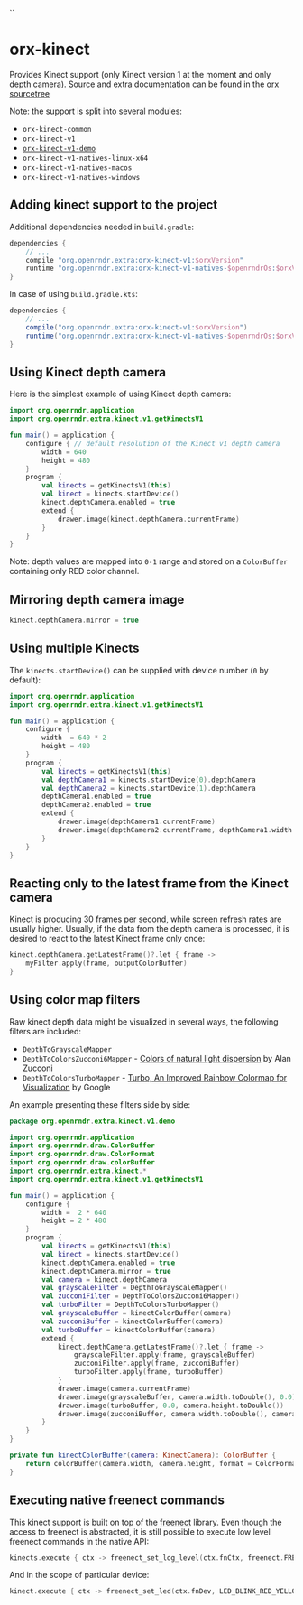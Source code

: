 ``
# orx-kinect

Provides Kinect support (only Kinect version 1 at the moment and only depth camera).
Source and extra documentation can be found in the [orx sourcetree](https://github.com/openrndr/orx/tree/master)

Note: the support is split into several modules:

* `orx-kinect-common`
* `orx-kinect-v1`
* [`orx-kinect-v1-demo`](https://github.com/openrndr/orx/tree/master/orx-kinect-v1-demo/src/main/kotlin)
* `orx-kinect-v1-natives-linux-x64`
* `orx-kinect-v1-natives-macos`
* `orx-kinect-v1-natives-windows`

## Adding kinect support to the project

Additional dependencies needed in `build.gradle`:

```groovy
dependencies {
    // ...
    compile "org.openrndr.extra:orx-kinect-v1:$orxVersion"
    runtime "org.openrndr.extra:orx-kinect-v1-natives-$openrndrOs:$orxVersion"
}
```

In case of using `build.gradle.kts`:

```groovy
dependencies {
    // ...
    compile("org.openrndr.extra:orx-kinect-v1:$orxVersion")
    runtime("org.openrndr.extra:orx-kinect-v1-natives-$openrndrOs:$orxVersion")
}
```

## Using Kinect depth camera

Here is the simplest example of using Kinect depth camera:

```kotlin
import org.openrndr.application
import org.openrndr.extra.kinect.v1.getKinectsV1

fun main() = application {
    configure { // default resolution of the Kinect v1 depth camera
        width = 640
        height = 480
    }
    program {
        val kinects = getKinectsV1(this)
        val kinect = kinects.startDevice()
        kinect.depthCamera.enabled = true
        extend {
            drawer.image(kinect.depthCamera.currentFrame)
        }
    }
}
```

Note: depth values are mapped into `0-1` range and stored on a `ColorBuffer` containing only
RED color channel.

## Mirroring depth camera image

```kotlin
kinect.depthCamera.mirror = true
```

## Using multiple Kinects

The `kinects.startDevice()` can be supplied with device number (`0` by default):

```kotlin
import org.openrndr.application
import org.openrndr.extra.kinect.v1.getKinectsV1

fun main() = application {
    configure {
        width  = 640 * 2
        height = 480
    }
    program {
        val kinects = getKinectsV1(this)
        val depthCamera1 = kinects.startDevice(0).depthCamera
        val depthCamera2 = kinects.startDevice(1).depthCamera
        depthCamera1.enabled = true
        depthCamera2.enabled = true
        extend {
            drawer.image(depthCamera1.currentFrame)
            drawer.image(depthCamera2.currentFrame, depthCamera1.width.toDouble(), 0.0)
        }
    }
}

```

## Reacting only to the latest frame from the Kinect camera

Kinect is producing 30 frames per second, while screen refresh rates are usually higher.
Usually, if the data from the depth camera is processed, it is desired to react to the latest
Kinect frame only once:

```kotlin
kinect.depthCamera.getLatestFrame()?.let { frame ->
    myFilter.apply(frame, outputColorBuffer)
}
```

## Using color map filters

Raw kinect depth data might be visualized in several ways, the following filters are included:

* `DepthToGrayscaleMapper`
* `DepthToColorsZucconi6Mapper` - [Colors of natural light dispersion](https://www.alanzucconi.com/2017/07/15/improving-the-rainbow/) by Alan Zucconi
* `DepthToColorsTurboMapper` - [Turbo, An Improved Rainbow Colormap for Visualization](https://ai.googleblog.com/2019/08/turbo-improved-rainbow-colormap-for.html) by Google

An example presenting these filters side by side:

```kotlin
package org.openrndr.extra.kinect.v1.demo

import org.openrndr.application
import org.openrndr.draw.ColorBuffer
import org.openrndr.draw.ColorFormat
import org.openrndr.draw.colorBuffer
import org.openrndr.extra.kinect.*
import org.openrndr.extra.kinect.v1.getKinectsV1

fun main() = application {
    configure {
        width =  2 * 640
        height = 2 * 480
    }
    program {
        val kinects = getKinectsV1(this)
        val kinect = kinects.startDevice()
        kinect.depthCamera.enabled = true
        kinect.depthCamera.mirror = true
        val camera = kinect.depthCamera
        val grayscaleFilter = DepthToGrayscaleMapper()
        val zucconiFilter = DepthToColorsZucconi6Mapper()
        val turboFilter = DepthToColorsTurboMapper()
        val grayscaleBuffer = kinectColorBuffer(camera)
        val zucconiBuffer = kinectColorBuffer(camera)
        val turboBuffer = kinectColorBuffer(camera)
        extend {
            kinect.depthCamera.getLatestFrame()?.let { frame ->
                grayscaleFilter.apply(frame, grayscaleBuffer)
                zucconiFilter.apply(frame, zucconiBuffer)
                turboFilter.apply(frame, turboBuffer)
            }
            drawer.image(camera.currentFrame)
            drawer.image(grayscaleBuffer, camera.width.toDouble(), 0.0)
            drawer.image(turboBuffer, 0.0, camera.height.toDouble())
            drawer.image(zucconiBuffer, camera.width.toDouble(), camera.height.toDouble())
        }
    }
}

private fun kinectColorBuffer(camera: KinectCamera): ColorBuffer {
    return colorBuffer(camera.width, camera.height, format = ColorFormat.RGB)
}
```

## Executing native freenect commands

This kinect support is built on top of the [freenect](https://github.com/OpenKinect/libfreenect)
library. Even though the access to freenect is abstracted, it is still possible to execute
low level freenect commands in the native API:

```kotlin
kinects.execute { ctx -> freenect_set_log_level(ctx.fnCtx, freenect.FREENECT_LOG_FLOOD) }
```

And in the scope of particular device:

```kotlin
kinect.execute { ctx -> freenect_set_led(ctx.fnDev, LED_BLINK_RED_YELLOW) }
```
